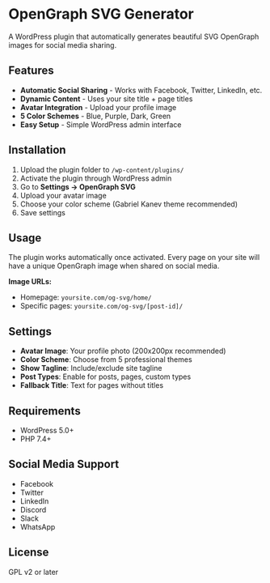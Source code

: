 # OpenGraph SVG Generator

A WordPress plugin that automatically generates beautiful SVG OpenGraph images for social media sharing.

## Features

- **Automatic Social Sharing** - Works with Facebook, Twitter, LinkedIn, etc.
- **Dynamic Content** - Uses your site title + page titles
- **Avatar Integration** - Upload your profile image
- **5 Color Schemes** - Blue, Purple, Dark, Green
- **Easy Setup** - Simple WordPress admin interface

## Installation

1. Upload the plugin folder to `/wp-content/plugins/`
2. Activate the plugin through WordPress admin
3. Go to **Settings → OpenGraph SVG**
4. Upload your avatar image
5. Choose your color scheme (Gabriel Kanev theme recommended)
6. Save settings

## Usage

The plugin works automatically once activated. Every page on your site will have a unique OpenGraph image when shared on social media.

**Image URLs:**

- Homepage: `yoursite.com/og-svg/home/`
- Specific pages: `yoursite.com/og-svg/[post-id]/`

## Settings

- **Avatar Image**: Your profile photo (200x200px recommended)
- **Color Scheme**: Choose from 5 professional themes
- **Show Tagline**: Include/exclude site tagline
- **Post Types**: Enable for posts, pages, custom types
- **Fallback Title**: Text for pages without titles

## Requirements

- WordPress 5.0+
- PHP 7.4+

## Social Media Support

- Facebook  
- Twitter  
- LinkedIn  
- Discord  
- Slack  
- WhatsApp  

## License

GPL v2 or later
